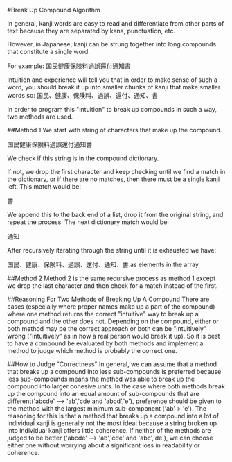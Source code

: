 #Break Up Compound Algorithm

In general, kanji words are easy to read and differentiate from
other parts of text because they are separated by kana, punctuation, etc.

However, in Japanese, kanji can be strung together into long
compounds that constitute a single word. 

For example: 国民健康保険料過誤還付通知書

Intuition and experience will tell you that in order to make sense
of such a word, you should break it up into smaller chunks of kanji 
that make smaller words so: 国民、健康、保険料、過誤、還付、通知、書

In order to program this "intuition" to break up compounds in such a way,
two methods are used.

##Method 1
We start with string of characters that make up the compound.

国民健康保険料過誤還付通知書

We check if this string is in the compound dictionary.

If not, we drop the first character and keep checking until
we find a match in the dictionary, or if there are no
matches, then there must be a single kanji left. This match would be:

書

We append this to the back end of a list, drop it from the original
string, and repeat the process. The next dictionary match would be:

通知

After recursively iterating through the string until it is exhausted
we have:

国民、健康、保険料、過誤、還付、通知、書 as elements in the array

##Method 2
Method 2 is the same recursive process as method 1 except we
drop the last character and then check for a match instead of the first.

##Reasoning For Two Methods of Breaking Up A Compound
There are cases (especially where proper names make up a part of the 
compound) where one method returns the correct "intuitive" 
way to break up a compound and the other does not. Depending on the
compound, either or both method may be the correct approach or both
can be "intuitively" wrong ("intuitively" as in how a real person
would break it up). So it is best to have a compound be evaluated 
by both methods and implement a method to judge which method is probably 
the correct one.

##How to Judge "Correctness"
In general, we can assume that a method that breaks up a compound
into less sub-compounds is preferred because less sub-compounds means
the method was able to break up the compound into larger cohesive units.
In the case where both methods break up the compound into an equal amount 
of sub-compounds that are different('abcde' --> 'ab','cde'and 
'abcd','e'), preference should be given to the method with the largest
minimum sub-component ('ab' > 'e'). The reasoning for this is that
a method that breaks up a compound into a lot of individual kanji
is generally not the most ideal because a string broken up into individual kanji
offers little coherence. If neither of the methods are judged to be better
('abcde' --> 'ab','cde' and 'abc','de'), we can choose either one
without worrying about a significant loss in readability or coherence.
